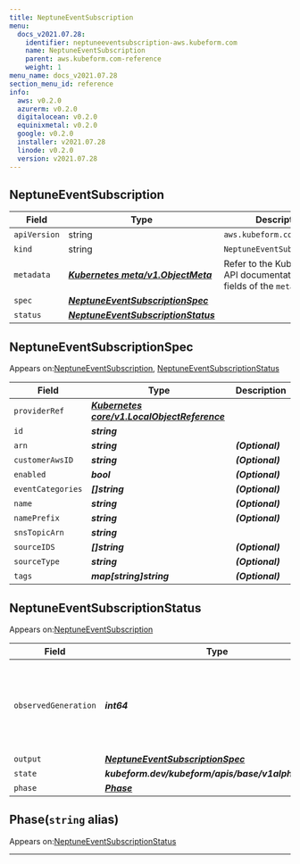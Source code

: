 ```yaml
---
title: NeptuneEventSubscription
menu:
  docs_v2021.07.28:
    identifier: neptuneeventsubscription-aws.kubeform.com
    name: NeptuneEventSubscription
    parent: aws.kubeform.com-reference
    weight: 1
menu_name: docs_v2021.07.28
section_menu_id: reference
info:
  aws: v0.2.0
  azurerm: v0.2.0
  digitalocean: v0.2.0
  equinixmetal: v0.2.0
  google: v0.2.0
  installer: v2021.07.28
  linode: v0.2.0
  version: v2021.07.28
---
```


## NeptuneEventSubscription
| Field | Type | Description |
| ------ | ----- | ----------- |
| `apiVersion` | string | `aws.kubeform.com/v1alpha1` |
|    `kind` | string | `NeptuneEventSubscription` |
| `metadata` | ***[Kubernetes meta/v1.ObjectMeta](https://v1-18.docs.kubernetes.io/docs/reference/generated/kubernetes-api/v1.18/#objectmeta-v1-meta)***|Refer to the Kubernetes API documentation for the fields of the `metadata` field.|
| `spec` | ***[NeptuneEventSubscriptionSpec](#neptuneeventsubscriptionspec)***||
| `status` | ***[NeptuneEventSubscriptionStatus](#neptuneeventsubscriptionstatus)***||
## NeptuneEventSubscriptionSpec

Appears on:[NeptuneEventSubscription](#neptuneeventsubscription), [NeptuneEventSubscriptionStatus](#neptuneeventsubscriptionstatus)

| Field | Type | Description |
| ------ | ----- | ----------- |
| `providerRef` | ***[Kubernetes core/v1.LocalObjectReference](https://v1-18.docs.kubernetes.io/docs/reference/generated/kubernetes-api/v1.18/#localobjectreference-v1-core)***||
| `id` | ***string***||
| `arn` | ***string***| ***(Optional)*** |
| `customerAwsID` | ***string***| ***(Optional)*** |
| `enabled` | ***bool***| ***(Optional)*** |
| `eventCategories` | ***[]string***| ***(Optional)*** |
| `name` | ***string***| ***(Optional)*** |
| `namePrefix` | ***string***| ***(Optional)*** |
| `snsTopicArn` | ***string***||
| `sourceIDS` | ***[]string***| ***(Optional)*** |
| `sourceType` | ***string***| ***(Optional)*** |
| `tags` | ***map[string]string***| ***(Optional)*** |
## NeptuneEventSubscriptionStatus

Appears on:[NeptuneEventSubscription](#neptuneeventsubscription)

| Field | Type | Description |
| ------ | ----- | ----------- |
| `observedGeneration` | ***int64***| ***(Optional)*** Resource generation, which is updated on mutation by the API Server.|
| `output` | ***[NeptuneEventSubscriptionSpec](#neptuneeventsubscriptionspec)***| ***(Optional)*** |
| `state` | ***kubeform.dev/kubeform/apis/base/v1alpha1.State***| ***(Optional)*** |
| `phase` | ***[Phase](#phase)***| ***(Optional)*** |
## Phase(`string` alias)

Appears on:[NeptuneEventSubscriptionStatus](#neptuneeventsubscriptionstatus)

---
